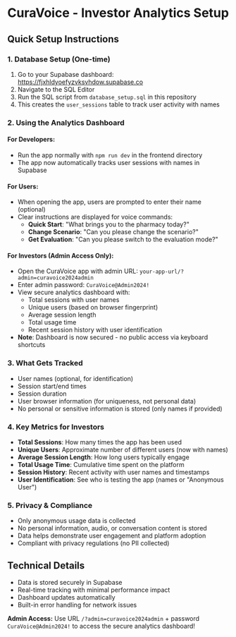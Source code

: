 # CuraVoice - Investor Analytics Setup

## Quick Setup Instructions

### 1. Database Setup (One-time)
1. Go to your Supabase dashboard: https://fjxhldyoefyzvksvhdow.supabase.co
2. Navigate to the SQL Editor
3. Run the SQL script from `database_setup.sql` in this repository
4. This creates the `user_sessions` table to track user activity with names

### 2. Using the Analytics Dashboard

#### For Developers:
- Run the app normally with `npm run dev` in the frontend directory
- The app now automatically tracks user sessions with names in Supabase

#### For Users:
- When opening the app, users are prompted to enter their name (optional)
- Clear instructions are displayed for voice commands:
  - **Quick Start**: "What brings you to the pharmacy today?"
  - **Change Scenario**: "Can you please change the scenario?"
  - **Get Evaluation**: "Can you please switch to the evaluation mode?"

#### For Investors (Admin Access Only):
- Open the CuraVoice app with admin URL: `your-app-url/?admin=curavoice2024admin`
- Enter admin password: `CuraVoice@Admin2024!`
- View secure analytics dashboard with:
  - Total sessions with user names
  - Unique users (based on browser fingerprint)  
  - Average session length
  - Total usage time
  - Recent session history with user identification
- **Note**: Dashboard is now secured - no public access via keyboard shortcuts

### 3. What Gets Tracked
- User names (optional, for identification)
- Session start/end times
- Session duration
- User browser information (for uniqueness, not personal data)
- No personal or sensitive information is stored (only names if provided)

### 4. Key Metrics for Investors
- **Total Sessions**: How many times the app has been used
- **Unique Users**: Approximate number of different users (now with names)
- **Average Session Length**: How long users typically engage
- **Total Usage Time**: Cumulative time spent on the platform
- **Session History**: Recent activity with user names and timestamps
- **User Identification**: See who is testing the app (names or "Anonymous User")

### 5. Privacy & Compliance
- Only anonymous usage data is collected
- No personal information, audio, or conversation content is stored
- Data helps demonstrate user engagement and platform adoption
- Compliant with privacy regulations (no PII collected)

## Technical Details
- Data is stored securely in Supabase
- Real-time tracking with minimal performance impact
- Dashboard updates automatically
- Built-in error handling for network issues

**Admin Access:** Use URL `/?admin=curavoice2024admin` + password `CuraVoice@Admin2024!` to access the secure analytics dashboard! 